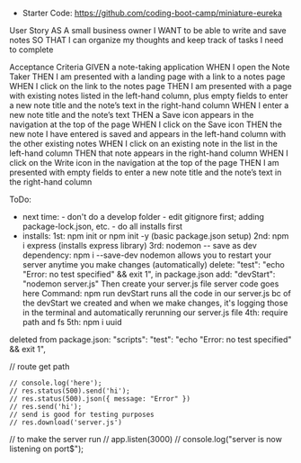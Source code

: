 - Starter Code: 
    https://github.com/coding-boot-camp/miniature-eureka

User Story
AS A small business owner
I WANT to be able to write and save notes
SO THAT I can organize my thoughts and keep track of tasks I need to complete

Acceptance Criteria
GIVEN a note-taking application
WHEN I open the Note Taker
THEN I am presented with a landing page with a link to a notes page
WHEN I click on the link to the notes page
THEN I am presented with a page with existing notes listed in the left-hand column, plus empty fields to enter a new note title and the note’s text in the right-hand column
WHEN I enter a new note title and the note’s text
THEN a Save icon appears in the navigation at the top of the page
WHEN I click on the Save icon
THEN the new note I have entered is saved and appears in the left-hand column with the other existing notes
WHEN I click on an existing note in the list in the left-hand column
THEN that note appears in the right-hand column
WHEN I click on the Write icon in the navigation at the top of the page
THEN I am presented with empty fields to enter a new note title and the note’s text in the right-hand column


ToDo: 
- next time: 
        - don't do a develop folder
        - edit gitignore first; adding package-lock.json, etc. 
        - do all installs first
- installs: 
    1st: npm init or npm init -y (basic package.json setup)
    2nd: npm i express (installs express library)
    3rd: nodemon -- save as dev dependency: 
        npm i --save-dev nodemon
        allows you to restart your server anytime you make changes (automatically)
        delete: "test": "echo \"Error: no test specified\" && exit 1", in package.json
        add: "devStart": "nodemon server.js"
    Then create your server.js file
        server code goes here
    Command: npm run devStart
        runs all the code in our server.js bc of the devStart we created
        and when we make changes, it's logging those in the terminal and automatically rerunning our server.js file
    4th: require path and fs
    5th: npm i uuid


deleted from package.json:
  "scripts": 
    "test": "echo \"Error: no test specified\" && exit 1",





<!-- APP.GET TESTING -->
// route get path 
<!-- app.get('/', (req, res) => { -->
    // console.log('here');
    // res.status(500).send('hi');
    // res.status(500).json({ message: "Error" })
    // res.send('hi'); 
    // send is good for testing purposes
    // res.download('server.js')


// to make the server run
// app.listen(3000)
// console.log("server is now listening on port$");

